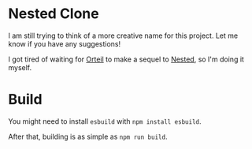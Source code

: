 # Nested Clone

I am still trying to think of a more creative name for this project.
Let me know if you have any suggestions!

I got tired of waiting for [Orteil](https://orteil.dashnet.org/) to make a sequel to [Nested](https://orteil.dashnet.org/nested), so I'm doing it myself.

# Build

You might need to install `esbuild` with `npm install esbuild`.

After that, building is as simple as `npm run build`.